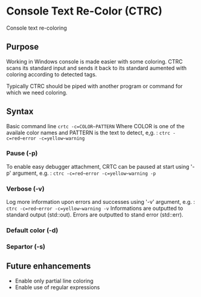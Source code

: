 # Console Text Re-Color (CTRC)
Console text re-coloring

## Purpose
Working in Windows console is made easier with some coloring. CTRC scans its standard input and sends it back to its standard aumented with coloring according to detected tags.

Typically CTRC should be piped with another program or command for which we need coloring.

## Syntax
Basic command line
`crtc -c=COLOR~PATTERN`
Where COLOR is one of the availale color names and PATTERN is the text to detect, e,g. :
`ctrc -c=red~error -c=yellow~warning`

### Pause (-p)

To enable easy debugger attachment, CRTC can be paused at start using '-p' argument, e.g. :
`ctrc -c=red~error -c=yellow~warning -p`

### Verbose (-v)

Log more information upon errors and successes using '-v' argument, e.g. :
`ctrc -c=red~error -c=yellow~warning -v`
Informations are outputted to standard output (std::out).
Errors are outputted to stand error (std::err).

### Default color (-d)


### Separtor (-s)


## Future enhancements
- Enable only partial line coloring
- Enable use of regular expressions
